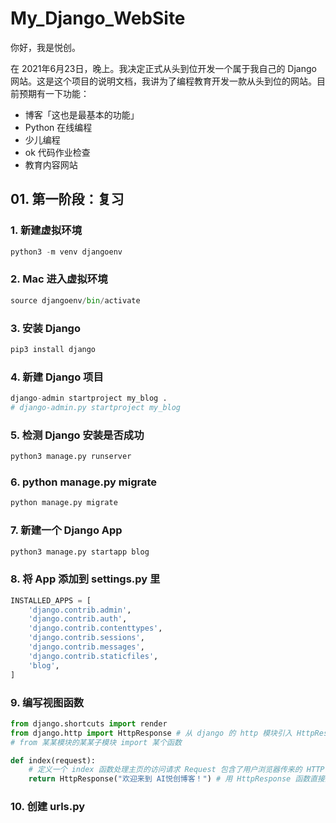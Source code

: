 # My_Django_WebSite
你好，我是悦创。



在 2021年6月23日，晚上。我决定正式从头到位开发一个属于我自己的 Django 网站。这是这个项目的说明文档，我讲为了编程教育开发一款从头到位的网站。目前预期有一下功能：

- 博客「这也是最基本的功能」
- Python 在线编程
- 少儿编程
- ok 代码作业检查
- 教育内容网站



## 01. 第一阶段：复习

### 1. 新建虚拟环境

```python
python3 -m venv djangoenv
```

### 2. Mac 进入虚拟环境

```python
source djangoenv/bin/activate
```

### 3. 安装 Django

```python
pip3 install django
```

### 4. 新建 Django 项目

```python
django-admin startproject my_blog .
# django-admin.py startproject my_blog
```

### 5. 检测 Django 安装是否成功

```python
python3 manage.py runserver
```

### 6. python manage.py migrate

```python
python manage.py migrate
```

### 7. 新建一个 Django App

```python
python3 manage.py startapp blog
```

### 8. 将 App 添加到 settings.py 里

```python
INSTALLED_APPS = [
    'django.contrib.admin',
    'django.contrib.auth',
    'django.contrib.contenttypes',
    'django.contrib.sessions',
    'django.contrib.messages',
    'django.contrib.staticfiles',
	'blog',
]
```

### 9. 编写视图函数

```python
from django.shortcuts import render
from django.http import HttpResponse # 从 django 的 http 模块引入 HttpResponse 函数
# from 某某模块的某某子模块 import 某个函数

def index(request):
    # 定义一个 index 函数处理主页的访问请求 Request 包含了用户浏览器传来的 HTTP 请求内容
	return HttpResponse("欢迎来到 AI悦创博客！") # 用 HttpResponse 函数直接返回一段文字给用户
```

### 10. 创建 urls.py


